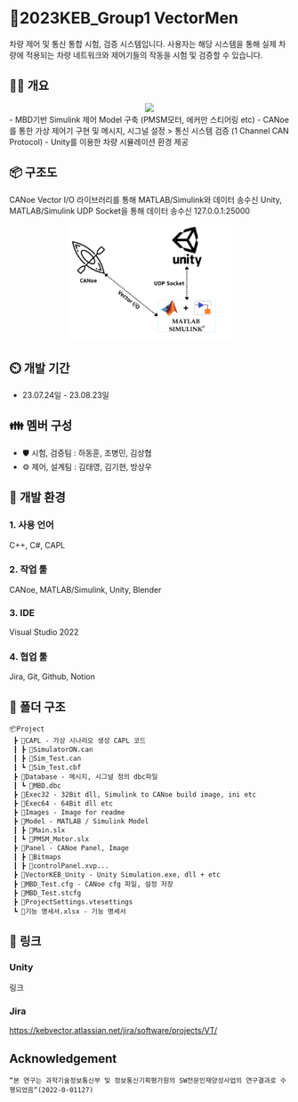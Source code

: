 # 🚗2023KEB_Group1 VectorMen
차량 제어 및 통신 통합 시험, 검증 시스템입니다.
사용자는 해당 시스템을 통해 실제 차량에 적용되는 차량 네트워크와 제어기들의 작동을 시험 및 검증할 수 있습니다.


## 🐕‍🦺 개요
<center><img src="./Images/Demo_gif.gif" width="540"></center>
- MBD기반 Simulink 제어 Model 구축 (PMSM모터, 에커만 스티어링 etc)
- CANoe를 통한 가상 제어기 구현 및 메시지, 시그널 설정 > 통신 시스템 검증 (1 Channel CAN Protocol)
- Unity를 이용한 차량 시뮬레이션 환경 제공


## 📦 구조도
CANoe Vector I/O 라이브러리를 통해 MATLAB/Simulink와 데이터 송수신
Unity, MATLAB/Simulink UDP Socket을 통해 데이터 송수신 127.0.0.1:25000

<center><img src="./Images/Document1.png" width="300"></center>


## ⏲️ 개발 기간
- 23.07.24일 - 23.08.23일


## 👪 멤버 구성
- 🛡️ 시험, 검증팀 : 하동훈, 조병민, 김상협
- ⚙️ 제어, 설계팀 : 김태영, 김기현, 방상우

## 🌊 개발 환경

### 1. 사용 언어
C++, C#, CAPL
### 2. 작업 툴
CANoe, MATLAB/Simulink, Unity, Blender
### 3. IDE
Visual Studio 2022
### 4. 협업 툴
Jira, Git, Github, Notion

## 📁 폴더 구조
```
📦Project
 ┣ 📂CAPL - 가상 시나리오 생성 CAPL 코드
 ┃ ┣ 📜SimulatorON.can
 ┃ ┣ 📜Sim_Test.can
 ┃ ┗ 📜Sim_Test.cbf
 ┣ 📂Database - 메시지, 시그널 정의 dbc파일
 ┃ ┗ 📜MBD.dbc
 ┣ 📂Exec32 - 32Bit dll, Simulink to CANoe build image, ini etc
 ┣ 📂Exec64 - 64Bit dll etc
 ┣ 📂Images - Image for readme
 ┣ 📂Model - MATLAB / Simulink Model
 ┃ ┣ 📜Main.slx
 ┃ ┗ 📜PMSM_Motor.slx
 ┣ 📂Panel - CANoe Panel, Image
 ┃ ┣ 📂Bitmaps
 ┃ ┣ 📜controlPanel.xvp...
 ┣ 📂VectorKEB_Unity - Unity Simulation.exe, dll + etc
 ┣ 📜MBD_Test.cfg - CANoe cfg 파일, 설정 저장
 ┣ 📜MBD_Test.stcfg
 ┣ 📜ProjectSettings.vtesettings
 ┗ 📜기능 명세서.xlsx - 기능 명세서
```
 
## 🚀 링크
### Unity
링크
### Jira
<https://kebvector.atlassian.net/jira/software/projects/VT/>


 

## Acknowledgement
```
“본 연구는 과학기술정보통신부 및 정보통신기획평가원의 SW전문인재양성사업의 연구결과로 수행되었음“(2022-0-01127)

```
